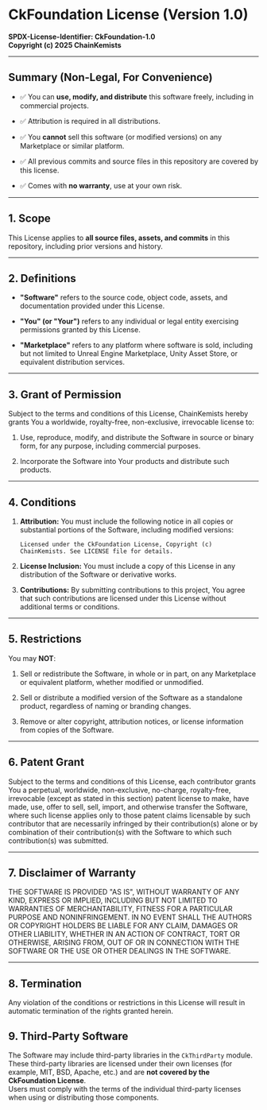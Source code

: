 CkFoundation License (Version 1.0)
==================================

**SPDX-License-Identifier: CkFoundation-1.0**\
**Copyright (c) 2025 ChainKemists**

* * * * *

Summary (Non-Legal, For Convenience)
------------------------------------

-   ✅ You can **use, modify, and distribute** this software freely, including in commercial projects.

-   ✅ Attribution is required in all distributions.

-   ✅ You **cannot** sell this software (or modified versions) on any Marketplace or similar platform.

-   ✅ All previous commits and source files in this repository are covered by this license.

-   ✅ Comes with **no warranty**, use at your own risk.

* * * * *

1\. Scope
---------

This License applies to **all source files, assets, and commits** in this repository, including prior versions and history.

* * * * *

2\. Definitions
---------------

-   **"Software"** refers to the source code, object code, assets, and documentation provided under this License.

-   **"You" (or "Your")** refers to any individual or legal entity exercising permissions granted by this License.

-   **"Marketplace"** refers to any platform where software is sold, including but not limited to Unreal Engine Marketplace, Unity Asset Store, or equivalent distribution services.

* * * * *

3\. Grant of Permission
-----------------------

Subject to the terms and conditions of this License, ChainKemists hereby grants You a worldwide, royalty-free, non-exclusive, irrevocable license to:

1.  Use, reproduce, modify, and distribute the Software in source or binary form, for any purpose, including commercial purposes.

2.  Incorporate the Software into Your products and distribute such products.

* * * * *

4\. Conditions
--------------

1.  **Attribution:** You must include the following notice in all copies or substantial portions of the Software, including modified versions:

    `Licensed under the CkFoundation License, Copyright (c) ChainKemists.
    See LICENSE file for details.`

2.  **License Inclusion:** You must include a copy of this License in any distribution of the Software or derivative works.

3.  **Contributions:** By submitting contributions to this project, You agree that such contributions are licensed under this License without additional terms or conditions.

* * * * *

5\. Restrictions
----------------

You may **NOT**:

1.  Sell or redistribute the Software, in whole or in part, on any Marketplace or equivalent platform, whether modified or unmodified.

2.  Sell or distribute a modified version of the Software as a standalone product, regardless of naming or branding changes.

3.  Remove or alter copyright, attribution notices, or license information from copies of the Software.

* * * * *

6\. Patent Grant
----------------

Subject to the terms and conditions of this License, each contributor grants You a perpetual, worldwide, non-exclusive, no-charge, royalty-free, irrevocable (except as stated in this section) patent license to make, have made, use, offer to sell, sell, import, and otherwise transfer the Software, where such license applies only to those patent claims licensable by such contributor that are necessarily infringed by their contribution(s) alone or by combination of their contribution(s) with the Software to which such contribution(s) was submitted.

* * * * *

7\. Disclaimer of Warranty
--------------------------

THE SOFTWARE IS PROVIDED "AS IS", WITHOUT WARRANTY OF ANY KIND, EXPRESS OR IMPLIED, INCLUDING BUT NOT LIMITED TO WARRANTIES OF MERCHANTABILITY, FITNESS FOR A PARTICULAR PURPOSE AND NONINFRINGEMENT. IN NO EVENT SHALL THE AUTHORS OR COPYRIGHT HOLDERS BE LIABLE FOR ANY CLAIM, DAMAGES OR OTHER LIABILITY, WHETHER IN AN ACTION OF CONTRACT, TORT OR OTHERWISE, ARISING FROM, OUT OF OR IN CONNECTION WITH THE SOFTWARE OR THE USE OR OTHER DEALINGS IN THE SOFTWARE.

* * * * *

8\. Termination
---------------

Any violation of the conditions or restrictions in this License will result in automatic termination of the rights granted herein.

## 9. Third-Party Software

The Software may include third-party libraries in the `CkThirdParty` module.  
These third-party libraries are licensed under their own licenses (for example, MIT, BSD, Apache, etc.) and are **not covered by the CkFoundation License**.  
Users must comply with the terms of the individual third-party licenses when using or distributing those components.
